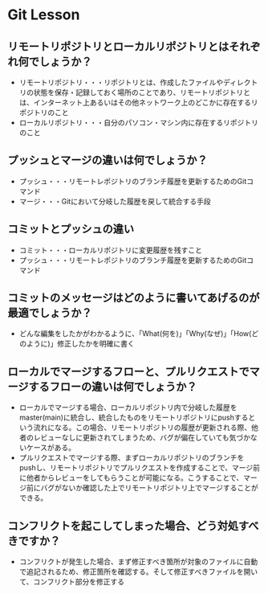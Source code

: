 # Git Lesson

## リモートリポジトリとローカルリポジトリとはそれぞれ何でしょうか？  

* リモートリポジトリ・・・リポジトリとは、作成したファイルやディレクトリの状態を保存・記録しておく場所のことであり、リモートリポジトリとは、インターネット上あるいはその他ネットワーク上のどこかに存在するリポジトリのこと
* ローカルリポジトリ・・・自分のパソコン・マシン内に存在するリポジトリのこと

## プッシュとマージの違いは何でしょうか？  

* プッシュ・・・リモートレポジトリのブランチ履歴を更新するためのGitコマンド
* マージ・・・Gitにおいて分岐した履歴を戻して統合する手段

## コミットとプッシュの違い  

* コミット・・・ローカルリポジトリに変更履歴を残すこと
* プッシュ・・・リモートレポジトリのブランチ履歴を更新するためのGitコマンド

## コミットのメッセージはどのように書いてあげるのが最適でしょうか？  

* どんな編集をしたかがわかるように、「What(何を)」「Why(なぜ)」「How(どのように)」修正したかを明確に書く

## ローカルでマージするフローと、プルリクエストでマージするフローの違いは何でしょうか？  

* ローカルでマージする場合、ローカルリポジトリ内で分岐した履歴をmaster(main)に統合し、統合したものをリモートリポジトリにpushするという流れになる。この場合、リモートリポジトリの履歴が更新される際、他者のレビューなしに更新されてしまうため、バグが偏在していても気づかないケースがある。
* プルリクエストでマージする際、まずローカルリポジトリのブランチをpushし、リモートリポジトリでプルリクエストを作成することで、マージ前に他者からレビューをしてもらうことが可能になる。こうすることで、マージ前にバグがないか確認した上でリモートリポジトリ上でマージすることができる。

## コンフリクトを起こしてしまった場合、どう対処すべきですか？  

* コンフリクトが発生した場合、まず修正すべき箇所が対象のファイルに自動で追記されるため、修正箇所を確認する。そして修正すべきファイルを開いて、コンフリクト部分を修正する